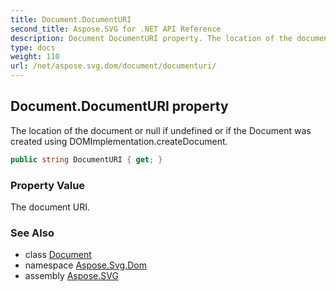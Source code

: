 ```yaml
---
title: Document.DocumentURI
second_title: Aspose.SVG for .NET API Reference
description: Document DocumentURI property. The location of the document or null if undefined or if the Document was created using DOMImplementation.createDocument
type: docs
weight: 110
url: /net/aspose.svg.dom/document/documenturi/
---
```

## Document.DocumentURI property

The location of the document or null if undefined or if the Document was created using DOMImplementation.createDocument.

```csharp
public string DocumentURI { get; }
```

### Property Value

The document URI.

### See Also

* class [Document](../)
* namespace [Aspose.Svg.Dom](../../../aspose.svg.dom/)
* assembly [Aspose.SVG](../../../)
